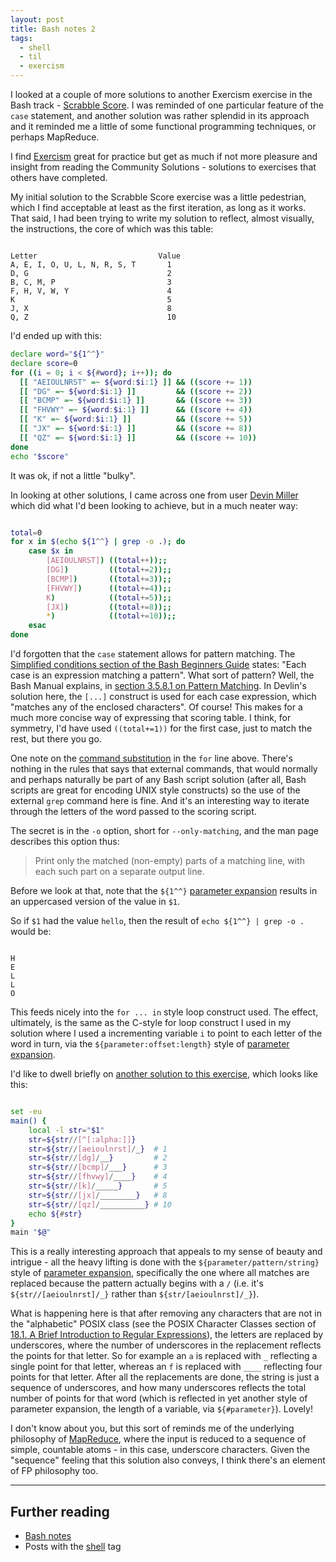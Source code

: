 ```yaml
---
layout: post
title: Bash notes 2
tags:
  - shell
  - til
  - exercism
---
```

I looked at a couple of more solutions to another Exercism exercise in the Bash track - [Scrabble Score](https://exercism.org/tracks/bash/exercises/scrabble-score). I was reminded of one particular feature of the `case` statement, and another solution was rather splendid in its approach and it reminded me a little of some functional programming techniques, or perhaps MapReduce.

<!--excerpt-->

I find [Exercism](https://exercism.org) great for practice but get as much if not more pleasure and insight from reading the Community Solutions - solutions to exercises that others have completed.

My initial solution to the Scrabble Score exercise was a little pedestrian, which I find acceptable at least as the first iteration, as long as it works. That said, I had been trying to write my solution to reflect, almost visually, the instructions, the core of which was this table:

```

Letter                           Value
A, E, I, O, U, L, N, R, S, T       1
D, G                               2
B, C, M, P                         3
F, H, V, W, Y                      4
K                                  5
J, X                               8
Q, Z                               10
```

I'd ended up with this:

```bash
declare word="${1^^}"
declare score=0
for ((i = 0; i < ${#word}; i++)); do
  [[ "AEIOULNRST" =~ ${word:$i:1} ]] && ((score += 1))
  [[ "DG" =~ ${word:$i:1} ]]         && ((score += 2))
  [[ "BCMP" =~ ${word:$i:1} ]]       && ((score += 3))
  [[ "FHVWY" =~ ${word:$i:1} ]]      && ((score += 4))
  [[ "K" =~ ${word:$i:1} ]]          && ((score += 5))
  [[ "JX" =~ ${word:$i:1} ]]         && ((score += 8))
  [[ "QZ" =~ ${word:$i:1} ]]         && ((score += 10))
done
echo "$score"
```

It was ok, if not a little "bulky".

In looking at other solutions, I came across one from user [Devin Miller](https://exercism.org/profiles/edwin0258) which did what I'd been looking to achieve, but in a much neater way:

```bash

total=0
for x in $(echo ${1^^} | grep -o .); do
    case $x in
        [AEIOULNRST]) ((total++));;
        [DG])         ((total+=2));;
        [BCMP])       ((total+=3));;
        [FHVWY])      ((total+=4));;
        K)            ((total+=5));;
        [JX])         ((total+=8));;
        *)            ((total+=10));;
    esac
done
```

I'd forgotten that the `case` statement allows for pattern matching. The [Simplified conditions section of the Bash Beginners Guide](https://tldp.org/LDP/Bash-Beginners-Guide/html/sect_07_03.html) states: "Each case is an expression matching a pattern". What sort of pattern? Well, the Bash Manual explains, in [section 3.5.8.1 on Pattern Matching](https://www.gnu.org/software/bash/manual/html_node/Pattern-Matching.html#Pattern-Matching). In Devlin's solution here, the `[...]` construct is used for each case expression, which "matches any of the enclosed characters". Of course! This makes for a much more concise way of expressing that scoring table. I think, for symmetry, I'd have used `((total+=1))` for the first case, just to match the rest, but there you go.

One note on the [command substitution](https://www.gnu.org/software/bash/manual/html_node/Command-Substitution.html) in the `for` line above. There's nothing in the rules that says that external commands, that would normally and perhaps naturally be part of any Bash script solution (after all, Bash scripts are great for encoding UNIX style constructs) so the use of the external `grep` command here is fine. And it's an interesting way to iterate through the letters of the word passed to the scoring script.

The secret is in the `-o` option, short for `--only-matching`, and the man page describes this option thus:

> Print only the matched (non-empty) parts of a matching line, with each such part on a separate output line.

Before we look at that, note that the `${1^^}` [parameter expansion](https://www.gnu.org/software/bash/manual/html_node/Shell-Parameter-Expansion.html) results in an uppercased version of the value in `$1`.

So if `$1` had the value `hello`, then the result of `echo ${1^^} | grep -o .` would be:

```

H
E
L
L
O
```

This feeds nicely into the `for ... in` style loop construct used. The effect, ultimately, is the same as the C-style for loop construct I used in my solution where I used a incrementing variable `i` to point to each letter of the word in turn, via the `${parameter:offset:length}` style of [parameter expansion](https://www.gnu.org/software/bash/manual/html_node/Shell-Parameter-Expansion.html).

I'd like to dwell briefly on [another solution to this exercise](https://exercism.org/tracks/bash/exercises/scrabble-score/solutions/kayhide), which looks like this:

```bash

set -eu
main() {
    local -l str="$1"
    str=${str//[^[:alpha:]]}
    str=${str//[aeioulnrst]/_}  # 1
    str=${str//[dg]/__}         # 2
    str=${str//[bcmp]/___}      # 3
    str=${str//[fhvwy]/____}    # 4
    str=${str//[k]/_____}       # 5
    str=${str//[jx]/________}   # 8
    str=${str//[qz]/__________} # 10
    echo ${#str}
}
main "$@"
```

This is a really interesting approach that appeals to my sense of beauty and intrigue - all the heavy lifting is done with the `${parameter/pattern/string}` style of [parameter expansion](https://www.gnu.org/software/bash/manual/html_node/Shell-Parameter-Expansion.html), specifically the one where all matches are replaced because the pattern actually begins with a `/` (i.e. it's `${str//[aeioulnrst]/_}` rather than `${str/[aeioulnrst]/_}`).

What is happening here is that after removing any characters that are not in the "alphabetic" POSIX class (see the POSIX Character Classes section of [18.1. A Brief Introduction to Regular Expressions](https://tldp.org/LDP/abs/html/x17129.html)), the letters are replaced by underscores, where the number of underscores in the replacement reflects the points for that letter. So for example an `a` is replaced with `_` reflecting a single point for that letter, whereas an `f` is replaced with `____` reflecting four points for that letter. After all the replacements are done, the string is just a sequence of underscores, and how many underscores reflects the total number of points for that word (which is reflected in yet another style of parameter expansion, the length of a variable, via `${#parameter}`). Lovely!

I don't know about you, but this sort of reminds me of the underlying philosophy of [MapReduce](https://en.wikipedia.org/wiki/MapReduce), where the input is reduced to a sequence of simple, countable atoms - in this case, underscore characters. Given the "sequence" feeling that this solution also conveys, I think there's an element of FP philosophy too.

---

## Further reading

* [Bash notes](/posts/2022-04-07-bash-notes-1/)
* Posts with the [shell](/tags/shell/) tag
